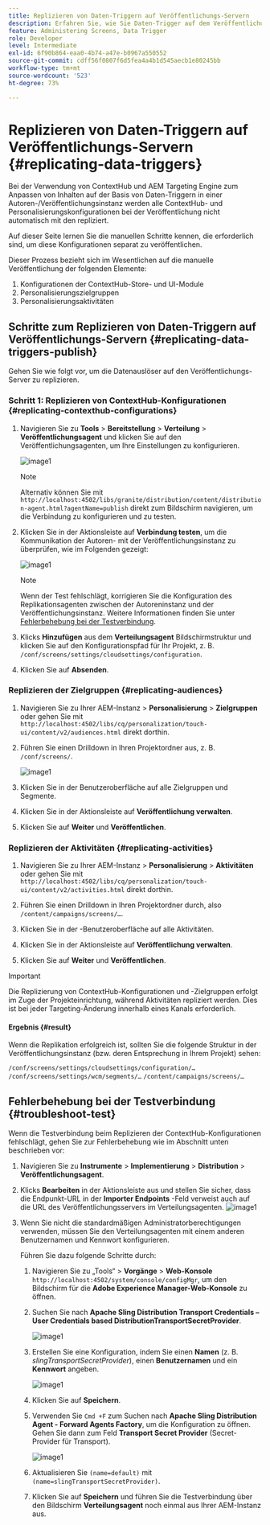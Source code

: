 ```yaml
---
title: Replizieren von Daten-Triggern auf Veröffentlichungs-Servern
description: Erfahren Sie, wie Sie Daten-Trigger auf dem Veröffentlichungs-Server für AEM Screens replizieren.
feature: Administering Screens, Data Trigger
role: Developer
level: Intermediate
exl-id: 6f90b864-eaa0-4b74-a47e-b0967a550552
source-git-commit: cdff56f0807f6d5fea4a4b1d545aecb1e80245bb
workflow-type: tm+mt
source-wordcount: '523'
ht-degree: 73%

---
```


# Replizieren von Daten-Triggern auf Veröffentlichungs-Servern {#replicating-data-triggers}

Bei der Verwendung von ContextHub und AEM Targeting Engine zum Anpassen von Inhalten auf der Basis von Daten-Triggern in einer Autoren-/Veröffentlichungsinstanz werden alle ContextHub- und Personalisierungskonfigurationen bei der Veröffentlichung nicht automatisch mit den  repliziert.

Auf dieser Seite lernen Sie die manuellen Schritte kennen, die erforderlich sind, um diese Konfigurationen separat zu veröffentlichen.

Dieser Prozess bezieht sich im Wesentlichen auf die manuelle Veröffentlichung der folgenden Elemente:

1. Konfigurationen der ContextHub-Store- und UI-Module
1. Personalisierungszielgruppen
1. Personalisierungsaktivitäten

## Schritte zum Replizieren von Daten-Triggern auf Veröffentlichungs-Servern {#replicating-data-triggers-publish}

Gehen Sie wie folgt vor, um die Datenauslöser auf den Veröffentlichungs-Server zu replizieren.

### Schritt 1: Replizieren von ContextHub-Konfigurationen {#replicating-contexthub-configurations}

1. Navigieren Sie zu **Tools** > **Bereitstellung** > **Verteilung** > **Veröffentlichungsagent** und klicken Sie auf den Veröffentlichungsagenten, um Ihre Einstellungen zu konfigurieren.

   ![image1](/help/user-guide/assets/replicating-triggers/replicating-triggers1.png)

   >[!NOTE]
   >
   >Alternativ können Sie mit `http://localhost:4502/libs/granite/distribution/content/distribution-agent.html?agentName=publish` direkt zum Bildschirm navigieren, um die Verbindung zu konfigurieren und zu testen.

1. Klicken Sie in der Aktionsleiste auf **Verbindung testen**, um die Kommunikation der Autoren- mit der Veröffentlichungsinstanz zu überprüfen, wie im Folgenden gezeigt:

   ![image1](/help/user-guide/assets/replicating-triggers/replicating-triggers2.png)

   >[!NOTE]
   >
   >Wenn der Test fehlschlägt, korrigieren Sie die Konfiguration des Replikationsagenten zwischen der Autoreninstanz und der Veröffentlichungsinstanz. Weitere Informationen finden Sie unter [Fehlerbehebung bei der Testverbindung](/help/user-guide/replicating-data-triggers.md#troubleshoot-test).

1. Klicks **Hinzufügen** aus dem **Verteilungsagent** Bildschirmstruktur und klicken Sie auf den Konfigurationspfad für Ihr Projekt, z. B. `/conf/screens/settings/cloudsettings/configuration`.

1. Klicken Sie auf **Absenden**.

### Replizieren der Zielgruppen {#replicating-audiences}

1. Navigieren Sie zu Ihrer AEM-Instanz > **Personalisierung** > **Zielgruppen** oder gehen Sie mit `http://localhost:4502/libs/cq/personalization/touch-ui/content/v2/audiences.html` direkt dorthin.

1. Führen Sie einen Drilldown in Ihren Projektordner aus, z. B. `/conf/screens/`.

   ![image1](/help/user-guide/assets/replicating-triggers/replicating-triggers10.png)

1. Klicken Sie in der Benutzeroberfläche auf alle Zielgruppen und Segmente.

1. Klicken Sie in der Aktionsleiste auf **Veröffentlichung verwalten**.

1. Klicken Sie auf **Weiter** und **Veröffentlichen**.

### Replizieren der Aktivitäten {#replicating-activities}

1. Navigieren Sie zu Ihrer AEM-Instanz > **Personalisierung** > **Aktivitäten** oder gehen Sie mit `http://localhost:4502/libs/cq/personalization/touch-ui/content/v2/activities.html` direkt dorthin.

1. Führen Sie einen Drilldown in Ihren Projektordner durch, also `/content/campaigns/screens/…`.

1. Klicken Sie in der -Benutzeroberfläche auf alle Aktivitäten.

1. Klicken Sie in der Aktionsleiste auf **Veröffentlichung verwalten**.

1. Klicken Sie auf **Weiter** und **Veröffentlichen**.

>[!IMPORTANT]
>
>Die Replizierung von ContextHub-Konfigurationen und -Zielgruppen erfolgt im Zuge der Projekteinrichtung, während Aktivitäten repliziert werden. Dies ist bei jeder Targeting-Änderung innerhalb eines Kanals erforderlich.

#### Ergebnis {#result}

Wenn die Replikation erfolgreich ist, sollten Sie die folgende Struktur in der Veröffentlichungsinstanz (bzw. deren Entsprechung in Ihrem Projekt) sehen:

`/conf/screens/settings/cloudsettings/configuration/…`
`/conf/screens/settings/wcm/segments/…`
`/content/campaigns/screens/…`

## Fehlerbehebung bei der Testverbindung {#troubleshoot-test}

Wenn die Testverbindung beim Replizieren der ContextHub-Konfigurationen fehlschlägt, gehen Sie zur Fehlerbehebung wie im Abschnitt unten beschrieben vor:

1. Navigieren Sie zu **Instrumente** > **Implementierung** > **Distribution** > **Veröffentlichungsagent**.

1. Klicks **Bearbeiten** in der Aktionsleiste aus und stellen Sie sicher, dass die Endpunkt-URL in der **Importer Endpoints** -Feld verweist auch auf die URL des Veröffentlichungsservers im Verteilungsagenten.
   ![image1](/help/user-guide/assets/replicating-triggers/replicating-triggers9.png)

1. Wenn Sie nicht die standardmäßigen Administratorberechtigungen verwenden, müssen Sie den Verteilungsagenten mit einem anderen Benutzernamen und Kennwort konfigurieren.

   Führen Sie dazu folgende Schritte durch:

   1. Navigieren Sie zu „Tools“ > **Vorgänge** > **Web-Konsole** `http://localhost:4502/system/console/configMgr`, um den Bildschirm für die **Adobe Experience Manager-Web-Konsole** zu öffnen.
   1. Suchen Sie nach **Apache Sling Distribution Transport Credentials – User Credentials based DistributionTransportSecretProvider**.

      ![image1](/help/user-guide/assets/replicating-triggers/replicating-triggers6.png)

   1. Erstellen Sie eine Konfiguration, indem Sie einen **Namen** (z. B. *slingTransportSecretProvider*), einen **Benutzernamen** und ein **Kennwort** angeben.

      ![image1](/help/user-guide/assets/replicating-triggers/replicating-triggers7.png)

   1. Klicken Sie auf **Speichern**.
   1. Verwenden Sie `Cmd +F` zum Suchen nach **Apache Sling Distribution Agent - Forward Agents Factory**, um die Konfiguration zu öffnen. Gehen Sie dann zum Feld **Transport Secret Provider** (Secret-Provider für Transport).

      ![image1](/help/user-guide/assets/replicating-triggers/replicating-triggers8.png)

   1. Aktualisieren Sie `(name=default)` mit `(name=slingTransportSecretProvider)`.
   1. Klicken Sie auf **Speichern** und führen Sie die Testverbindung über den Bildschirm **Verteilungsagent** noch einmal aus Ihrer AEM-Instanz aus.
